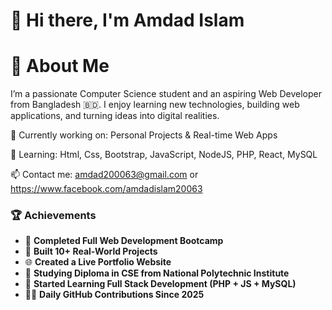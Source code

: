 # 👋 Hi there, I'm Amdad Islam

# 🚀 About Me

I’m a passionate Computer Science student and an aspiring Web Developer from Bangladesh 🇧🇩. I enjoy learning new technologies, building web applications, and turning ideas into digital realities.

🔭 Currently working on: Personal Projects & Real-time Web Apps

🌱 Learning: Html, Css, Bootstrap, JavaScript, NodeJS, PHP, React, MySQL

📫 Contact me: amdad200063@gmail.com or https://www.facebook.com/amdadislam20063


### 🏆 Achievements

- 🥇 **Completed Full Web Development Bootcamp**
- 🚀 **Built 10+ Real-World Projects**
- 🌐 **Created a Live Portfolio Website**
- 🏫 **Studying Diploma in CSE from National Polytechnic Institute**
- 🎯 **Started Learning Full Stack Development (PHP + JS + MySQL)**
- 🧑‍💻 **Daily GitHub Contributions Since 2025**
